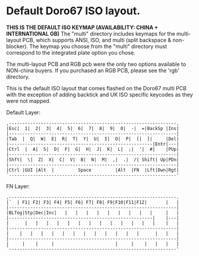 # Default Doro67 ISO layout.

**THIS IS THE DEFAULT ISO KEYMAP (AVAILABILITY: CHINA + INTERNATIONAL GB)**
The "multi" directory includes keymaps for the multi-layout PCB, which supports ANSI, ISO, and multi (split backspace & non-blocker).
The keymap you choose from the "multi" directory must correspond to the integrated plate option you chose.

The multi-layout PCB and RGB pcb were the only two options available to NON-china buyers.
If you purchased an RGB PCB, please see the 'rgb' directory.

This is the default ISO layout that comes flashed on the Doro67 multi PCB with
the exception of adding backtick and UK ISO specific keycodes as they were not mapped.

Default Layer:

```
,---------------------------------------------------------------.
|Esc|  1|  2|  3|  4|  5|  6|  7|  8|  9|  0|  -|  =|BackSp |Ins|
|---------------------------------------------------------------|
|Tab  |  Q|  W|  E|  R|  T|  Y|  U|  I|  O|  P|  [|  ]|     |Del|
|------------------------------------------------------|Entr|---|
|Ctrl  |  A|  S|  D|  F|  G|  H|  J|  K|  L|  ;|  '|  #|    |PUp|
|---------------------------------------------------------------|
|Shft|  \|  Z|  X|  C|  V|  B|  N|  M|  ,|  .|  /| Shift| Up|PDn|
|---------------------------------------------------------------|
|Ctrl |GUI |Alt  |         Space         |Alt  |FN  |Lft|Dwn|Rgt|
`---------------------------------------------------------------'
```

FN Layer:

```
,---------------------------------------------------------------.
|`  | F1| F2| F3| F4| F5| F6| F7| F8| F9|F10|F11|F12|       |   |
|---------------------------------------------------------------|
|BLTog|Stp|Dec|Inc|   |   |   |   |   |   |   |   |   |     |   |
|------------------------------------------------------|    |---|
|      |   |   |   |   |   |   |   |   |   |   |   |   |    |   |
|---------------------------------------------------------------|
|    |   |   |   |   |   |   |   |   |   |   |   |      |   |   |
|---------------------------------------------------------------|
|     |    |     |                       |     |    |   |   |   |
`---------------------------------------------------------------'
```
